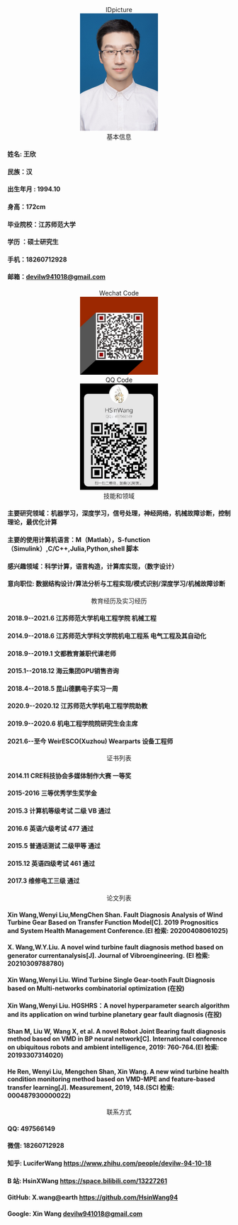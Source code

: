 <center> IDpicture </center> 
<div align="center" >
    <img src="IDpicture.jpg" width="35%">
</div>


<center> 基本信息 </center> 

#### 姓名: 王欣
#### 民族：汉 
#### 出生年月 : 1994.10
#### 身高：172cm 
#### 毕业院校：江苏师范大学 
#### 学历 ：硕士研究生
#### 手机：18260712928 
#### 邮箱：devilw941018@gmail.com



<center> Wechat Code </center> 
<div align="center" >
    <img src="wxqrcode.png" width="35%">
</div>

<center> QQ Code </center> 
<div align="center" >
    <img src="qqqrcode.jpg" width="35%">
</div>

<center> 技能和领域 </center>

#### 主要研究领域：机器学习，深度学习，信号处理，神经网络，机械故障诊断，控制理论，最优化计算
#### 主要的使用计算机语言：M（Matlab），S-function（Simulink）,C/C++,Julia,Python,shell 脚本
#### 感兴趣领域：科学计算，语言构造，计算库实现，（数字设计）
#### 意向职位: 数据结构设计/算法分析与工程实现/模式识别/深度学习/机械故障诊断

<center> 教育经历及实习经历 </center> 

#### 2018.9--2021.6 江苏师范大学机电工程学院 机械工程
#### 2014.9--2018.6 江苏师范大学科文学院机电工程系 电气工程及其自动化
#### 2018.9--2019.1 文都教育兼职代课老师
#### 2015.1--2018.12  海云集团GPU销售咨询
#### 2018.4--2018.5 昆山德鹏电子实习一周
#### 2020.9--2020.12 江苏师范大学机电工程学院助教
#### 2019.9--2020.6 机电工程学院院研究生会主席
#### 2021.6--至今  WeirESCO(Xuzhou) Wearparts 设备工程师

<center> 证书列表 </center>

#### 2014.11 CRE科技协会多媒体制作大赛 一等奖
#### 2015-2016 三等优秀学生奖学金
#### 2015.3 计算机等级考试 二级 VB 通过
#### 2016.6 英语六级考试 477 通过
#### 2015.5 普通话测试 二级甲等 通过
#### 2015.12 英语四级考试 461 通过
#### 2017.3  维修电工三级 通过


<center> 论文列表 </center>

#### Xin Wang,Wenyi Liu,MengChen Shan. Fault Diagnosis Analysis of Wind Turbine Gear Based on Transfer Function Model[C]. 2019 Prognositics and System Health Management Conference.(EI 检索: 20200408061025)
#### X. Wang,W.Y.Liu. A novel wind turbine fault diagnosis method based on generator currentanalysis[J]. Journal of Vibroengineering. (EI 检索: 20210309788780)
#### Xin Wang,Wenyi Liu. Wind Turbine Single Gear-tooth Fault Diagnosis based on Multi-networks combinatorial optimization (在投)
#### Xin Wang,Wenyi Liu. HGSHRS：A novel hyperparameter search algorithm and its application on wind turbine planetary gear fault diagnosis (在投)
#### Shan M, Liu W, Wang X, et al. A novel Robot Joint Bearing fault diagnosis method based on VMD in BP neural network[C]. International conference on ubiquitous robots and ambient intelligence, 2019: 760-764.(EI 检索: 20193307314020)
#### He Ren, Wenyi Liu, Mengchen Shan, Xin Wang. A new wind turbine health condition monitoring method based on VMD-MPE and feature-based transfer learning[J]. Measurement, 2019, 148.(SCI 检索: 000487930000022)

<center> 联系方式 </center>

#### QQ: 497566149
#### 微信: 18260712928
#### 知乎: LuciferWang https://www.zhihu.com/people/devilw-94-10-18
#### B 站: HsinXWang https://space.bilibili.com/13227261
#### GitHub: X.wang@earth https://github.com/HsinWang94
#### Google: Xin Wang devilw941018@gmail.com
